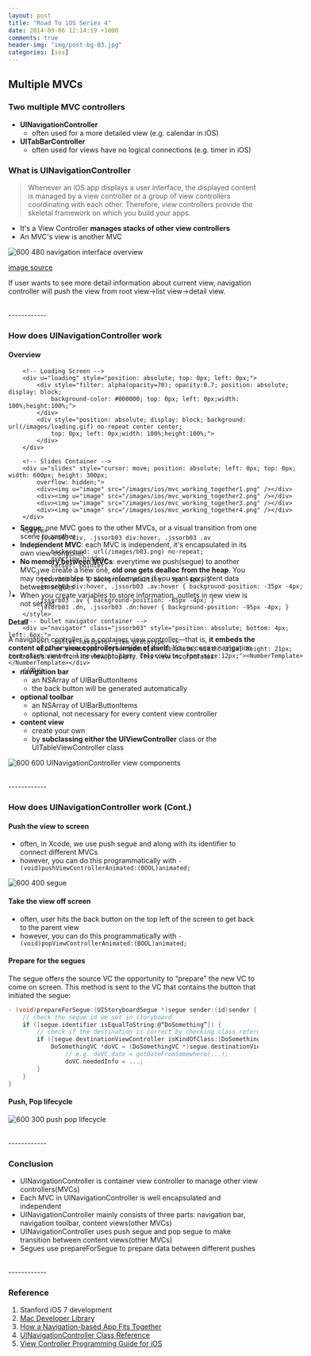 ```yaml
---
layout: post
title: "Road To iOS Series 4"
date: 2014-09-06 12:14:19 +1000
comments: true
header-img: "img/post-bg-03.jpg"
categories: [ios]
---
```


## Multiple MVCs

### Two multiple MVC controllers
- **UINavigationController**
	- often used for a more detailed view (e.g. calendar in iOS)
- **UITabBarController**
	- often used for views have no logical connections (e.g. timer in iOS)

<!--more-->

### What is UINavigationController

> Whenever an iOS app displays a user interface, the displayed content is managed by a view controller or a
> group of view controllers coordinating with each other. Therefore, view controllers provide the skeletal
> framework on which you build your apps.


- It's a View Controller **manages stacks of other view controllers**
- An MVC's view is another MVC

![ 600 480 navigation interface overview ](/images/ios/navigation_interface.png)

[image source](https://developer.apple.com/library/ios/featuredarticles/ViewControllerPGforiPhoneOS/Art/navigation_interface_2x.png)

If user wants to see more detail information about current view, navigation controller will push the view from root view->list view->detail view.

<br>
------------

### How does UINavigationController work

#### Overview
<script type="text/javascript" src="/javascripts/libs/jssor.core.js"></script>
<script type="text/javascript" src="/javascripts/libs/jssor.utils.js"></script>
<script type="text/javascript" src="/javascripts/libs/jssor.slider.min.js"></script>
<script type="text/javascript" src="/javascripts/slides.js"></script>
<div id="slider1_container" style="position: relative; top: 0px; left: 0px; width: 600px;
        height: 300px;">

        <!-- Loading Screen -->
        <div u="loading" style="position: absolute; top: 0px; left: 0px;">
            <div style="filter: alpha(opacity=70); opacity:0.7; position: absolute; display: block;
                background-color: #000000; top: 0px; left: 0px;width: 100%;height:100%;">
            </div>
            <div style="position: absolute; display: block; background: url(/images/loading.gif) no-repeat center center;
                top: 0px; left: 0px;width: 100%;height:100%;">
            </div>
        </div>

        <!-- Slides Container -->
        <div u="slides" style="cursor: move; position: absolute; left: 0px; top: 0px; width: 600px; height: 300px;
            overflow: hidden;">
            <div><img u="image" src="/images/ios/mvc_working_together1.png" /></div>
            <div><img u="image" src="/images/ios/mvc_working_together2.png" /></div>
            <div><img u="image" src="/images/ios/mvc_working_together3.png" /></div>
            <div><img u="image" src="/images/ios/mvc_working_together4.png" /></div>
        </div>

        <style>
            .jssorb03 div, .jssorb03 div:hover, .jssorb03 .av
            {
                background: url(/images/b03.png) no-repeat;
                overflow:hidden;
                cursor: pointer;
            }
            .jssorb03 div { background-position: -5px -4px; }
            .jssorb03 div:hover, .jssorb03 .av:hover { background-position: -35px -4px; }
            .jssorb03 .av { background-position: -65px -4px; }
            .jssorb03 .dn, .jssorb03 .dn:hover { background-position: -95px -4px; }
        </style>
        <!-- bullet navigator container -->
        <div u="navigator" class="jssorb03" style="position: absolute; bottom: 4px; left: 6px;">
            <!-- bullet navigator item prototype -->
            <div u="prototype" style="position: absolute; width: 21px; height: 21px; text-align:center; line-height:21px; color:white; font-size:12px;"><NumberTemplate></NumberTemplate></div>
        </div>

</div>


- **Segue**: one MVC goes to the other MVCs, or a visual transition from one scene to another
- **Independent MVC**: each MVC is independent, it's encapsulated in its own view controller
- **No memory between MVCs**: everytime we push(segue) to another MVC, we create a new one, **old one gets dealloc from the heap**. You may need variables to store information if you want persistent data between segues
- When you create variables to store information, outlets in new view is not set yet.

#### Detail
A navigation controller is a container view controller—that is, **it embeds the content of other view controllers inside of itself**. You access a navigation controller’s view from its view property. This view incorporates:

- **navigation bar**
	- an NSArray of UIBarButtonItems
	- the back button will be generated automatically
- **optional toolbar**
	- an NSArray of UIBarButtonItems
	- optional, not necessary for every content view controller
- **content view**
	- create your own
	- by **subclassing either the UIViewController** class or the UITableViewController class

![ 600 600 UINavigationController view components ](/images/ios/UINavigationController_view_hierarchy.jpg)

<br>
------------

### How does UINavigationController work (Cont.)

#### Push the view to screen
- often, in Xcode, we use push segue and along with its identifier to connect different MVCs
- however, you can do this programmatically with `- (void)pushViewControllerAnimated:(BOOL)animated;`

![ 600 400 segue ](/images/ios/segue.png)

#### Take the view off screen
- often, user hits the back button on the top left of the screen to get back to the parent view
- however, you can do this programmatically with `- (void)popViewControllerAnimated:(BOOL)animated;`

#### Prepare for the segues
The segue offers the source VC the opportunity to “prepare” the new VC to come on screen. This method is sent to the VC that contains the button that initiated the segue:

``` objective-c prepare for segue
- (void)prepareForSegue:(UIStoryboardSegue *)segue sender:(id)sender {
	// check the segue id we set in storyboard
    if ([segue.identifier isEqualToString:@“DoSomething”]) {
    	// check if the destination is correct by checking class reference
        if ([segue.destinationViewController isKindOfClass:[DoSomethingVC class]]) {
            DoSomethingVC *doVC = (DoSomethingVC *)segue.destinationViewController;
            	// e.g. doVC.date = getDateFromSomewhere(...);
				doVC.neededInfo = ...;
		}
	}
}
```

#### Push, Pop lifecycle

![ 600 300 push pop lifecycle ](/images/ios/uinavigation_lifecycle.png)

<br>
------------

### Conclusion

- UINavigationController is container view controller to manage other view controllers(MVCs)
- Each MVC in UINavigationController is well encapsulated and independent
- UINavigationController mainly consists of three parts: navigation bar, navigation toolbar, content views(other MVCs)
- UINavigationController uses push segue and pop segue to make transition between content views(other MVCs)
- Segues use prepareForSegue to prepare data between different pushes

<br>
------------

### Reference
1. Stanford iOS 7 development
2. [Mac Developer Library](https://developer.apple.com/library/mac/navigation/)
3. [How a Navigation-based App Fits Together](http://adoptioncurve.net/archives/2013/04/how-a-navigation-based-app-fits-together)
4. [UINavigationController Class Reference](https://developer.apple.com/library/ios/documentation/uikit/reference/UINavigationController_Class/Reference/Reference.html#//apple_ref/occ/instp/UINavigationController/navigationBar)
5. [View Controller Programming Guide for iOS](https://developer.apple.com/library/ios/featuredarticles/ViewControllerPGforiPhoneOS/Introduction/Introduction.html#//apple_ref/doc/uid/TP40007457)
